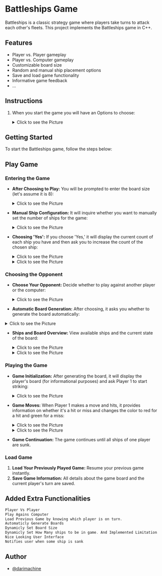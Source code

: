 
# Battleships Game

Battleships is a classic strategy game where players take turns to attack each other's fleets. This project implements the Battleships game in C++.

## Features

- Player vs. Player gameplay
- Player vs. Computer gameplay
- Customizable board size
- Random and manual ship placement options
- Save and load game functionality
- Informative game feedback
- ...

## Instructions
  1. When you start the game you will have an Options to choose:
     <details>
       <summary> Click to see the Picture</summary>
       
       ![image](https://github.com/darimachine/BattleShip_FMI/assets/67830778/392c0706-0a0c-4fde-9957-a2d119e0fc26)
     </details>
## Getting Started

To start the Battleships game, follow the steps below:

## Play Game

### Entering the Game

- **After Choosing to Play:** You will be prompted to enter the board size (let's assume it is 8):
  <details>
       <summary> Click to see the Picture</summary>
    
  ![Board Size](https://github.com/darimachine/BattleShip_FMI/assets/67830778/41ab4b3d-8a65-491e-817e-06cc8693a734)
  </details>
- **Manual Ship Configuration:** It will inquire whether you want to manually set the number of ships for the game:

   <details>
       <summary> Click to see the Picture</summary>
   
    ![Number of Ships](https://github.com/darimachine/BattleShip_FMI/assets/67830778/c828bef0-143d-4907-9b3b-41264ee73a55)
  </details>
  
- **Choosing 'Yes':**  If you choose 'Yes,' it will display the current count of each ship you have and then ask you to increase the count of the chosen ship:
  <details>
       <summary> Click to see the Picture</summary>
    
        ![Ship Count](https://github.com/darimachine/BattleShip_FMI/assets/67830778/170ca9a0-d096-47bf-87ea-daed60b60278)
  </details>

  <details>
       <summary> Click to see the Picture</summary>
    
    ![Increase Ship Count](https://github.com/darimachine/BattleShip_FMI/assets/67830778/3847e0d0-061c-405c-bfde-afaed9e4409c)
  </details>

### Choosing the Opponent

- **Choose Your Opponent:** Decide whether to play against another player or the computer:
  <details>
       <summary> Click to see the Picture</summary>
    
      ![Choose Opponent](https://github.com/darimachine/BattleShip_FMI/assets/67830778/d3f3f4a9-9b0e-4b62-b354-8296dda76513)
  </details>
  
- **Automatic Board Generation:** After choosing, it asks you whether to generate the board automatically:

 <details>
       <summary> Click to see the Picture</summary>
   
    ![Generate Board](https://github.com/darimachine/BattleShip_FMI/assets/67830778/5668c329-71c9-4bd0-bc7f-e76cb2e05bd4)
    
  </details>  

- **Ships and Board Overview:** View available ships and the current state of the board:
  <details>
       <summary> Click to see the Picture</summary>
    
    ![Ships and Board](https://github.com/darimachine/BattleShip_FMI/assets/67830778/3051edfc-1eb9-4365-8ed3-91408e91b9e8)
  </details>

  <details>
       <summary> Click to see the Picture</summary>
    
      ![Board State](https://github.com/darimachine/BattleShip_FMI/assets/67830778/948df0eb-afcc-435d-8588-5cbfcdae1bb1)
  </details>

### Playing the Game

- **Game Initialization:** After generating the board, it will display the player's board (for informational purposes) and ask Player 1 to start striking:
  <details>
       <summary> Click to see the Picture</summary>
    
      ![Player's Board](https://github.com/darimachine/BattleShip_FMI/assets/67830778/77cdcc4c-c787-411c-829c-488d755dae1a)
  </details>

- **Game Moves:** When Player 1 makes a move and hits, it provides information on whether it's a hit or miss and changes the color to red for a hit and green for a miss:

  <details>
       <summary> Click to see the Picture</summary>
    
      ![Hit Move](https://github.com/darimachine/BattleShip_FMI/assets/67830778/99a42107-4940-48e8-974c-af46562fbc1f)
  </details>

  <details>
       <summary> Click to see the Picture</summary>
    
      ![Miss Move](https://github.com/darimachine/BattleShip_FMI/assets/67830778/3024ca37-3e24-4cdc-8f9e-3d414fd6169b)
  </details>

- **Game Continuation:** The game continues until all ships of one player are sunk.

### Load Game

1. **Load Your Previously Played Game:** Resume your previous game instantly.
2. **Save Game Information:** All details about the game board and the current player's turn are saved.



   







## Added Extra Functionalities
```cpp
Player Vs Player
Play Agains Computer
Load Previous Game by knowing which player is on turn.
Automaticly Generate Boards
Dynamicly Set Board Size
Dynamicly Set How Many ships to be in game. And Implemented Limitation to it.
Nice Looking User Interface
Notifies user when some ship is sank

```
## Author

- [@darimachine](https://www.github.com/darimachine)

